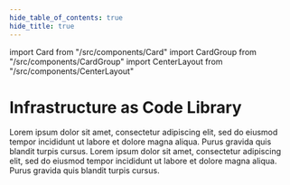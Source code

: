 ```yaml
---
hide_table_of_contents: true
hide_title: true
---
```


import Card from "/src/components/Card"
import CardGroup from "/src/components/CardGroup"
import CenterLayout from "/src/components/CenterLayout"

<CenterLayout>

# Infrastructure as Code Library

<CardGroup cols={2}>

<Card
  title="User Guide"
  href="/iac/whats-this">
Lorem ipsum dolor sit amet, consectetur adipiscing elit, sed do eiusmod tempor incididunt ut labore et dolore magna aliqua. Purus gravida quis blandit turpis cursus.
</Card>
<Card
  title="Library Reference"
  href="/iac/reference">
Lorem ipsum dolor sit amet, consectetur adipiscing elit, sed do eiusmod tempor incididunt ut labore et dolore magna aliqua. Purus gravida quis blandit turpis cursus.</Card>

</CardGroup>
</CenterLayout>
